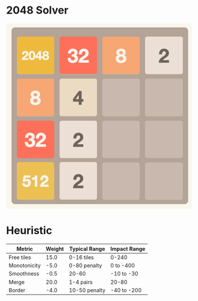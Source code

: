 # 2048 Solver

![first_win_2048.png](docs/first_win_2048.png)

# Heuristic

| Metric       | Weight | Typical Range | Impact Range |
|--------------|--------|---------------|--------------|
| Free tiles   | 15.0   | 0-16 tiles    | 0-240        |
| Monotonicity | -5.0   | 0-80 penalty  | 0 to -400    |
| Smoothness   | -0.5   | 20-60         | -10 to -30   |
| Merge        | 20.0   | 1-4 pairs     | 20-80        |
| Border       | -4.0   | 10-50 penalty | -40 to -200  |
